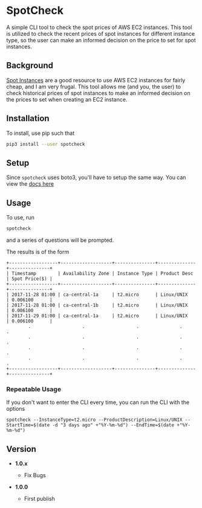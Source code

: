 # SpotCheck
A simple CLI tool to check the spot prices of AWS EC2 instances. This tool is utilized to check the recent prices of spot instances for different instance type, so the user can make an informed decision on the price to set for spot instances.

## Background
[Spot Instances](https://aws.amazon.com/ec2/spot/) are a good resource to use AWS EC2 instances for fairly cheap, and I am very frugal. This tool allows me (and you, the user) to check historical prices of spot instances to make an informed decision on the prices to set when creating an EC2 instance.

## Installation
To install, use pip such that

```bash
pip3 install --user spotcheck
```

## Setup
Since `spotcheck` uses boto3, you'll have to setup the same way. You can view the [docs here](http://boto3.readthedocs.io/en/latest/guide/quickstart.html)

## Usage
To use, run

```bash
spotcheck
```

and a series of questions will be prompted.

The results is of the form

```
+------------------+-------------------+---------------+--------------+---------------+
| Timestamp        | Availability Zone | Instance Type | Product Desc | Spot Price($) |
+------------------+-------------------+---------------+--------------+---------------+
| 2017-11-28 01:00 | ca-central-1a     | t2.micro      | Linux/UNIX   | 0.006100      |
| 2017-11-28 01:00 | ca-central-1b     | t2.micro      | Linux/UNIX   | 0.006100      |
| 2017-11-29 01:00 | ca-central-1a     | t2.micro      | Linux/UNIX   | 0.006100      |
        .                   .                   .               .           .
        .                   .                   .               .           .
        .                   .                   .               .           .
        .                   .                   .               .           .
+------------------+-------------------+---------------+--------------+---------------+

```

### Repeatable Usage
If you don't want to enter the CLI every time, you can run the CLI with the options

```
spotcheck --InstanceType=t2.micro --ProductDescription=Linux/UNIX --StartTime=$(date -d "3 days ago" +"%Y-%m-%d") --EndTime=$(date +"%Y-%m-%d")
```

## Version
* **1.0.x**
    * Fix Bugs

* **1.0.0**
    * First publish
